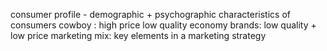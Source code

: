 consumer profile - demographic + psychographic characteristics of consumers
cowboy : high price low quality
economy brands: low quality + low price
marketing mix: key elements in a marketing strategy